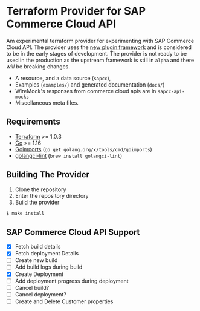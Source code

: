 # Terraform Provider for SAP Commerce Cloud API

Am experimental terraform provider for experimenting with SAP Commerce Cloud API. The provider uses the [new plugin framework](https://github.com/hashicorp/terraform-plugin-framework) and is considered to be in the early stages of development. The provider is not ready to be used in the production as the upstream framework is still in `alpha` and there _will_ be breaking changes.

 - A resource, and a data source (`sapcc`),
 - Examples (`examples/`) and generated documentation (`docs/`)
 - WireMock's responses from commerce cloud apis are in `sapcc-api-mocks` 
 - Miscellaneous meta files.

## Requirements

-	[Terraform](https://www.terraform.io/downloads.html) >= 1.0.3
-	[Go](https://golang.org/doc/install) >= 1.16
-   [Goimports](https://pkg.go.dev/golang.org/x/tools/cmd/goimports) (`go get
    golang.org/x/tools/cmd/goimports`)
-   [golangci-lint](https://golangci-lint.run) (`brew install golangci-lint`)

## Building The Provider

1. Clone the repository
1. Enter the repository directory
1. Build the provider 
```sh
$ make install
```

## SAP Commerce Cloud API Support

- [X] Fetch build details
- [X] Fetch deployment Details
- [ ] Create new build 
- [ ] Add build logs during build
- [X] Create Deployment 
- [ ] Add deployment progress during deployment
- [ ] Cancel build?
- [ ] Cancel deployment?
- [ ] Create and Delete Customer properties

